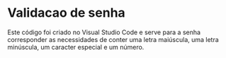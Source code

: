 # Validacao de senha
 Este código foi criado no Visual Studio Code e serve para a senha corresponder as necessidades de conter uma letra maiúscula, uma letra minúscula, um caracter especial e um número.
